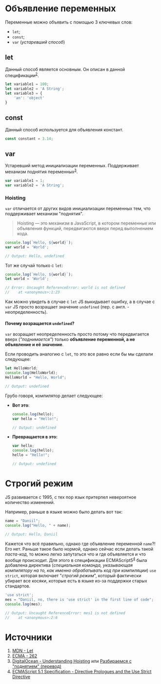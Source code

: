 # Объявление переменных
Переменные можно объявить с помощью 3 ключевых слов:
* `let`;
* `const`;
* `var` (*устаревший способ*)

## let
Данный способ является основным. Он описан в данной спецификации<sup>[2](https://tc39.es/ecma262/#sec-let-and-const-declarations)</sup>.

```javascript
let variable1 = 100;
let variable2 = 'A String';
let variable3 = {
    'an': 'object'
}
```

## const
Данный способ используется для объявления констант.

```javascript
const constant = 3.14;
```

## var
Устаревший метод инициализации переменных. Поддерживает механизм поднятия переменных<sup>[3](https://www.digitalocean.com/community/tutorials/understanding-hoisting-in-javascript)</sup>.

```javascript
var variable1 = 1;
var variable2 = 'A String';
```

### Hoisting
`var` отличается от других видов инициализации переменных тем, что поддерживает механизм "поднятия".

> Hoisting — это механизм в JavaScript, в котором переменные или объявления функций, передвигаются вверх перед выполнением кода.

```javascript
console.log(`Hello, ${world}`);
var world = 'World';

// Output: Hello, undefined
```

Тот же случай только с `let`:
```javascript
console.log(`Hello, ${world}`);
let world = 'World';

// Error: Uncaught ReferenceError: world is not defined
//    at <anonymous>:1:23
```
Как можно увидеть в случае с `let` JS выкидывает ошибку, а в случае с `var` JS просто возращает значение `undefined` (пер. с англ. - неопределенность).


#### Почему возращается `undefined`?
`var` возращает неопределенность просто потому что передвигается вверх (*"поднимается"*) только **объявление переменной, а не объявление и её значение**.

Если проводить аналогию с `let`, то это все равно если бы мы сделали следующее:
```javascript
let HelloWorld;
console.log(HelloWorld);
HelloWorld = "Hello, World";

// Output: undefined
```

Грубо говоря, компилятор делает следующее:

* **Вот это**:
    ```javascript
    console.log(hello);
    var hello = "Hello!"; 

    // Output: undefined
    ```
* **Превращается в это:**
    ```javascript
    var hello;
    console.log(hello);
    hello = "Hello!";

    // Output: undefined
    ```

# Строгий режим
JS развивается с 1995, с тех пор язык притерпел невероятное количество изменений.

Например, раньше в языке можно было делать вот так:
```javascript
name = "Daniil";
console.log("Hello, " + name);

// Output: Hello, Daniil
```

Кажется что всё правильно, однако где объявление переменной `name`?! Его нет. Раньше такое было нормой, однако сейчас если делать такой *паста-код*, то можно легко запутаться что и где объявляется и что вообще происходит. Для этого в спецификации ECMAScript5<sup>[4](https://262.ecma-international.org/5.1/#sec-14.1)</sup> была добавлена директива (*специальная команда, указывающая компилятору на то, как именно обрабатывать код при компиляции*) `use strict`, которая включает "*строгий режим*", который фактически убирает все косяки, которые есть в языке из-за поддержки старых стандартов.

```javascript
'use strict';
mes = "Daniil, no, there is 'use strict' in the first line of code";
console.log(mes);

// Output: Uncaught ReferenceError: mes1 is not defined
//    at <anonymous>:2:6
```
# Источники
1. [MDN - Let](https://developer.mozilla.org/ru/docs/Web/JavaScript/Reference/Statements/let)
2. [ECMA - 262](https://tc39.es/ecma262/#sec-let-and-const-declarations)
3. [DigitalOcean - Understanding Hoisting](https://www.digitalocean.com/community/tutorials/understanding-hoisting-in-javascript) или [Разбираемся с "поднятием" (перевод)](https://medium.com/@stasonmars/%D1%80%D0%B0%D0%B7%D0%B1%D0%B8%D1%80%D0%B0%D0%B5%D0%BC%D1%81%D1%8F-%D1%81-%D0%BF%D0%BE%D0%B4%D0%BD%D1%8F%D1%82%D0%B8%D0%B5%D0%BC-hoisting-%D0%B2-javascript-7d2d27bc51f1)
4. [ECMAScript 5.1 Specification - Directive Prologues and the Use Strict Directive](https://262.ecma-international.org/5.1/#sec-14.1)